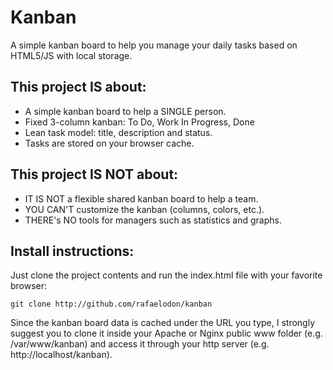 # Kanban

A simple kanban board to help you manage your daily tasks based on HTML5/JS with local storage.

## This project IS about:
* A simple kanban board to help a SINGLE person.
* Fixed 3-column kanban: To Do, Work In Progress, Done
* Lean task model: title, description and status.
* Tasks are stored on your browser cache.

## This project IS NOT about:
* IT IS NOT a flexible shared kanban board to help a team.
* YOU CAN'T customize the kanban (columns, colors, etc.).
* THERE's NO tools for managers such as statistics and graphs.

## Install instructions:

Just clone the project contents and run the index.html file with your favorite browser:

````
git clone http://github.com/rafaelodon/kanban
````

Since the kanban board data is cached under the URL you type, I strongly suggest you to clone it inside your Apache or Nginx public www folder (e.g. /var/www/kanban) and access it through your http server (e.g. http://localhost/kanban).




